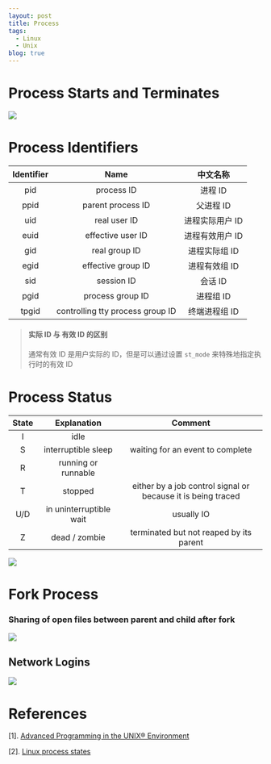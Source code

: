 ```yaml
---
layout: post
title: Process
tags:
  - Linux
  - Unix
blog: true
---
```


# Process Starts and Terminates

![](http://www.johnloomis.org/ece537/notes/Processes/fig7_2.gif)

# Process Identifiers

| Identifier | Name | 中文名称 |
| :-: | :-: | :-: |
| pid | process ID | 进程 ID |
| ppid | parent process ID | 父进程 ID |
| uid | real user ID | 进程实际用户 ID |
| euid | effective user ID | 进程有效用户 ID |
| gid | real group ID | 进程实际组 ID |
| egid | effective group ID | 进程有效组 ID |
| sid | session ID | 会话 ID |
| pgid | process group ID | 进程组 ID |
| tpgid | controlling tty process group ID | 终端进程组 ID |

> #### 实际 ID 与 有效 ID 的区别
> 通常有效 ID 是用户实际的 ID，但是可以通过设置 `st_mode` 来特殊地指定执行时的有效 ID

# Process Status

| State | Explanation | Comment |
| :-: | :-: | :-: |
| I | idle  ||
| S | interruptible sleep | waiting for an event to complete |
| R | running or runnable |  |
| T | stopped | either by a job control signal or because it is being traced |
| U/D | in uninterruptible wait | usually IO |
| Z | dead / zombie | terminated but not reaped by its parent |

![](https://idea.popcount.org/2012-12-11-linux-process-states/76a49594323247f21c9b3a69945445ee.svg)

# Fork Process

### Sharing of open files between parent and child after fork
![](http://poincare.matf.bg.ac.rs/~ivana/courses/ps/sistemi_knjige/pomocno/apue/APUE/0201433079/images/0201433079/graphics/08fig02_alt.gif;423615)

## Network Logins
![](http://poincare.matf.bg.ac.rs/~ivana/courses/ps/sistemi_knjige/pomocno/apue/APUE/0201433079/images/0201433079/graphics/09fig04.gif;423615)

# References

[1]. [Advanced Programming in the UNIX® Environment](http://www.apuebook.com)

[2]. [Linux process states](https://idea.popcount.org/2012-12-11-linux-process-states/)

